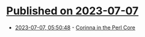# [Published on 2023-07-07](index.md)

* [2023-07-07, 05:50:48](https://lobste.rs/s/atd2xi/corinna_perl_core) - [Corinna in the Perl Core](https://ovid.github.io/articles/corinna-in-the-perl-core.html)
